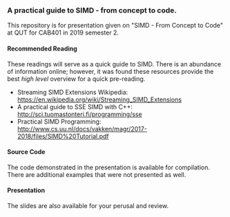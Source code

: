 ### A practical guide to SIMD - from concept to code. 
This repository is for presentation given on "SIMD - From Concept to Code" at QUT for CAB401 in 2019 semester 2. 

#### Recommended Reading
These readings will serve as a quick guide to SIMD. There is an abundance of information online; however, it was found these resources provide the best *high level* overview for a quick pre-reading. 
* Streaming SIMD Extensions Wikipedia: https://en.wikipedia.org/wiki/Streaming_SIMD_Extensions 
* A practical guide to SSE SIMD with C++: http://sci.tuomastonteri.fi/programming/sse
* Practical SIMD Programming: http://www.cs.uu.nl/docs/vakken/magr/2017-2018/files/SIMD%20Tutorial.pdf

#### Source Code
The code demonstrated in the presentation is available for compilation. There are additional examples that were not presented as well. 

#### Presentation
The slides are also available for your perusal and review. 

